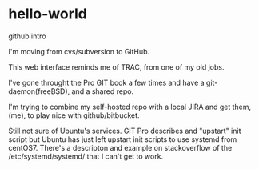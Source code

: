 # hello-world
github intro

I'm moving from cvs/subversion to GitHub.

This web interface reminds me of TRAC, from one of my old jobs.

I've gone throught the Pro GIT book a few times and have a git-daemon(freeBSD), and a shared repo.

I'm trying to combine my self-hosted repo with a local JIRA and get them, (me), to play nice with github/bitbucket.

Still not sure of Ubuntu's services.  GIT Pro describes and "upstart" init script but Ubuntu has just left upstart init scripts to use systemd from centOS7.  There's a descripton and example on stackoverflow of the /etc/systemd/systemd/ that I can't get to work.
